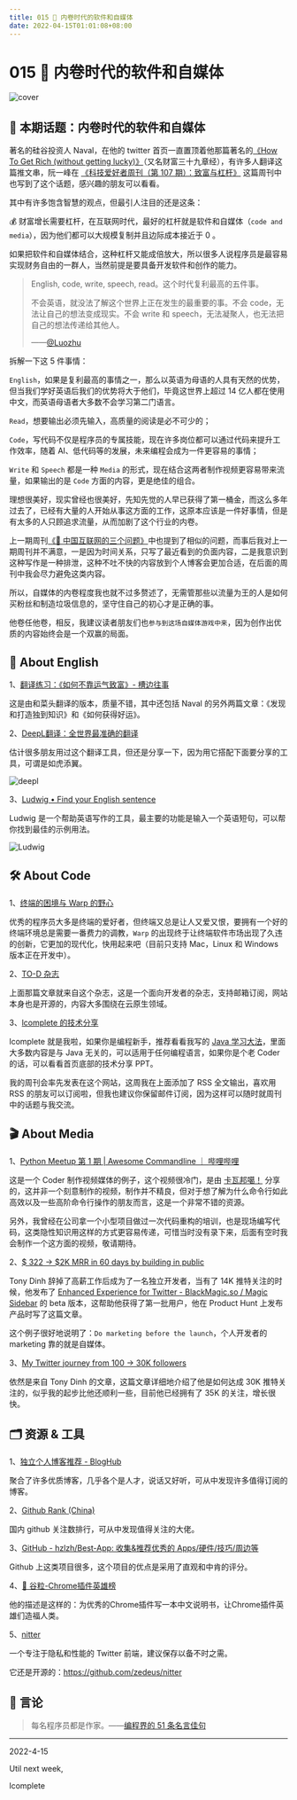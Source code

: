 ```yaml
---
title: 015 🍻 内卷时代的软件和自媒体
date: 2022-04-15T01:01:08+08:00
---
```


# 015 🍻 内卷时代的软件和自媒体


![cover](./image/015/cover.jpg)

## 📝 本期话题：内卷时代的软件和自媒体

著名的硅谷投资人 Naval，在他的 twitter 首页一直置顶着他那篇著名的[《How To Get Rich (without getting lucky)》](https://twitter.com/naval/status/1002103360646823936)（又名财富三十九章经），有许多人翻译这篇推文串，阮一峰在 [《科技爱好者周刊（第 107 期）：致富与杠杆》](https://www.ruanyifeng.com/blog/2020/05/weekly-issue-107.html) 这篇周刊中也写到了这个话题，感兴趣的朋友可以看看。

其中有许多饱含智慧的观点，但最引人注目的还是这条：

💰 财富增长需要杠杆，在互联网时代，最好的杠杆就是软件和自媒体（`code and media`），因为他们都可以大规模复制并且边际成本接近于 0 。

如果把软件和自媒体结合，这种杠杆又能成倍放大，所以很多人说程序员是最容易实现财务自由的一群人，当然前提是要具备开发软件和创作的能力。

> English, code, write, speech, read。这个时代复利最高的五件事。
>
> 不会英语，就没法了解这个世界上正在发生的最重要的事。不会 code，无法让自己的想法变成现实。不会 write 和 speech，无法凝聚人，也无法把自己的想法传递给其他人。
>
> ——[@Luozhu](https://twitter.com/LuozhuZhang/status/1497968358813143047)

拆解一下这 5 件事情：

`English`，如果是复利最高的事情之一，那么以英语为母语的人具有天然的优势，但当我们学好英语后我们的优势将大于他们，毕竟这世界上超过 14 亿人都在使用中文，而英语母语者大多数不会学习第二门语言。

`Read`，想要输出必须先输入，高质量的阅读是必不可少的；

`Code`，写代码不仅是程序员的专属技能，现在许多岗位都可以通过代码来提升工作效率，随着 AI、低代码等的发展，未来编程会成为一件更容易的事情；

`Write` 和 `Speech` 都是一种 `Media` 的形式，现在结合这两者制作视频更容易带来流量，如果输出的是 `Code` 方面的内容，更是绝佳的组合。

理想很美好，现实曾经也很美好，先知先觉的人早已获得了第一桶金，而这么多年过去了，已经有大量的人开始从事这方面的工作，这原本应该是一件好事情，但是有太多的人只顾追求流量，从而加剧了这个行业的内卷。

上一期周刊[《🚮 中国互联网的三个问题》](http://weekly.codelc.com/issues/issue-1123870)中也提到了相似的问题，而事后我对上一期周刊并不满意，一是因为时间关系，只写了最近看到的负面内容，二是我意识到这种写作是一种排泄，这种不吐不快的内容放到个人博客会更加合适，在后面的周刊中我会尽力避免这类内容。

所以，自媒体的内卷程度我也就不过多赘述了，无需管那些以流量为王的人是如何买粉丝和制造垃圾信息的，坚守住自己的初心才是正确的事。

他卷任他卷，相反，我建议读者朋友们也`参与到这场自媒体游戏中来`，因为创作出优质的内容始终会是一个双赢的局面。

## 📖 About English

1、[翻译练习：《如何不靠运气致富》- 槽边往事](https://www.hecaitou.info/2020/09/blog-post_22.html)

这是由和菜头翻译的版本，质量不错，其中还包括 Naval 的另外两篇文章：《发现和打造独到知识》和《如何获得好运》。

2、[DeepL翻译：全世界最准确的翻译](https://www.deepl.com/translator)

估计很多朋友用过这个翻译工具，但还是分享一下，因为用它搭配下面要分享的工具，可谓是如虎添翼。

![deepl](./image/015/deepl.jpeg)

3、[Ludwig • Find your English sentence](https://ludwig.guru/)

Ludwig 是一个帮助英语写作的工具，最主要的功能是输入一个英语短句，可以帮你找到最佳的示例用法。

![Ludwig](./image/015/win.jpeg)

## 🛠 About Code

1、[终端的困境与 Warp 的野心](https://2d2d.io/s2/warp/)

优秀的程序员大多是终端的爱好者，但终端又总是让人又爱又恨，要拥有一个好的终端环境总是需要一番费力的调教，`Warp` 的出现终于让终端软件市场出现了久违的创新，它更加的现代化，快用起来吧（目前只支持 Mac，Linux 和 Windows 版本正在开发中）。

2、[TO-D 杂志](https://2d2d.io/)

上面那篇文章就来自这个杂志，这是一个面向开发者的杂志，支持邮箱订阅，网站本身也是开源的，内容大多围绕在云原生领域。

3、[lcomplete 的技术分享](https://tech.codelc.com/)

lcomplete 就是我啦，如果你是编程新手，推荐看看我写的 [Java 学习大法](https://tech.codelc.com/docs/java/java_study_way.html)，里面大多数内容是与 Java 无关的，可以适用于任何编程语言，如果你是个老 Coder 的话，可以看看首页底部的技术分享 PPT。

我的周刊会率先发表在这个网站，这周我在上面添加了 RSS 全文输出，喜欢用 RSS 的朋友可以订阅啦，但我也建议你保留邮件订阅，因为这样可以随时就周刊中的话题与我交流。

## 🎬 About Media

1、[Python Meetup 第 1 期 | Awesome Commandline ｜ 哔哩哔哩](https://www.bilibili.com/video/BV1BC4y147P6/)

这是一个 Coder 制作视频媒体的例子，这个视频很冷门，是由 [卡瓦邦噶！](https://www.kawabangga.com/talks) 分享的，这并非一个刻意制作的视频，制作并不精良，但对于想了解为什么命令行如此高效以及一些高阶命令行操作的朋友而言，这是一个非常不错的资源。

另外，我曾经在公司拿一个小型项目做过一次代码重构的培训，也是现场编写代码，这类隐性知识用这样的方式更容易传递，可惜当时没有录下来，后面有空时我会制作一个这方面的视频，敬请期待。

2、[$ 322 →  $2K MRR in 60 days by building in public](https://www.indiehackers.com/post/322-2k-mrr-in-60-days-by-building-in-public-7ba03e9e38)

Tony Dinh 辞掉了高薪工作后成为了一名独立开发者，当有了 14K 推特关注的时候，他发布了 [Enhanced Experience for Twitter - BlackMagic.so / Magic Sidebar](https://blackmagic.so/) 的 beta 版本，这帮助他获得了第一批用户，他在 Product Hunt 上发布产品时写了这篇文章。

这个例子很好地说明了：`Do marketing before the launch`，个人开发者的 marketing 靠的就是自媒体。

3、[My Twitter journey from 100 → 30K followers](https://tdinh.notion.site/My-Twitter-journey-from-100-30K-followers-498af3a642124927817247ca0ca4647f)

依然是来自 Tony Dinh 的文章，这篇文章详细地介绍了他是如何达成 30K 推特关注的，似乎我的起步比他还顺利一些，目前他已经拥有了 35K 的关注，增长很快。

## 🗂 资源 & 工具

1、[独立个人博客推荐 - BlogHub](https://bloghub.fun/)

聚合了许多优质博客，几乎各个是人才，说话又好听，可从中发现许多值得订阅的博客。

2、[Github Rank (China)](https://githubrank.com/)

国内 github 关注数排行，可从中发现值得关注的大佬。

3、[GitHub - hzlzh/Best-App: 收集&推荐优秀的 Apps/硬件/技巧/周边等](https://github.com/hzlzh/Best-App)

Github 上这类项目很多，这个项目的优点是采用了直观和中肯的评分。

4、[🌈 谷粒-Chrome插件英雄榜](https://github.com/zhaoolee/ChromeAppHeroes)

他的描述是这样的：为优秀的Chrome插件写一本中文说明书，让Chrome插件英雄们造福人类。

5、[nitter](https://nitter.net/)

一个专注于隐私和性能的 Twitter 前端，建议保存以备不时之需。

它还是开源的：<https://github.com/zedeus/nitter>

## 📜 言论

> 每名程序员都是作家。——[编程界的 51 条名言佳句](https://tech.codelc.com/docs/thinking/quotes.html)

---

2022-4-15

Util next week,

lcomplete